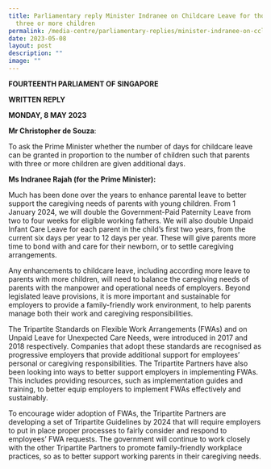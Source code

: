 ```yaml
---
title: Parliamentary reply Minister Indranee on Childcare Leave for those with
  three or more children
permalink: /media-centre/parliamentary-replies/minister-indranee-on-ccl-for-those-with-three-or-more-children/
date: 2023-05-08
layout: post
description: ""
image: ""
---
```

**FOURTEENTH PARLIAMENT OF SINGAPORE**

**WRITTEN REPLY**

**MONDAY, 8 MAY 2023**

**Mr Christopher de Souza**:

To ask the Prime Minister whether the number of days for childcare leave can be granted in proportion to the number of children such that parents with three or more children are given additional days.

**Ms Indranee Rajah (for the Prime Minister):**

Much has been done over the years to enhance parental leave to better support the caregiving needs of parents with young children. From 1 January 2024, we will double the Government-Paid Paternity Leave from two to four weeks for eligible working fathers. We will also double Unpaid Infant Care Leave for each parent in the child’s first two years, from the current six days per year to 12 days per year. These will give parents more time to bond with and care for their newborn, or to settle caregiving arrangements.

Any enhancements to childcare leave, including according more leave to parents with more children, will need to balance the caregiving needs of parents with the manpower and operational needs of employers. Beyond legislated leave provisions, it is more important and sustainable for employers to provide a family-friendly work environment, to help parents manage both their work and caregiving responsibilities.

The Tripartite Standards on Flexible Work Arrangements (FWAs) and on Unpaid Leave for Unexpected Care Needs, were introduced in 2017 and 2018 respectively. Companies that adopt these standards are recognised as progressive employers that provide additional support for employees’ personal or caregiving responsibilities. The Tripartite Partners have also been looking into ways to better support employers in implementing FWAs. This includes providing resources, such as implementation guides and training, to better equip employers to implement FWAs effectively and sustainably.

To encourage wider adoption of FWAs, the Tripartite Partners are developing a set of Tripartite Guidelines by 2024 that will require employers to put in place proper processes to fairly consider and respond to employees’ FWA requests. The government will continue to work closely with the other Tripartite Partners to promote family-friendly workplace practices, so as to better support working parents in their caregiving needs.